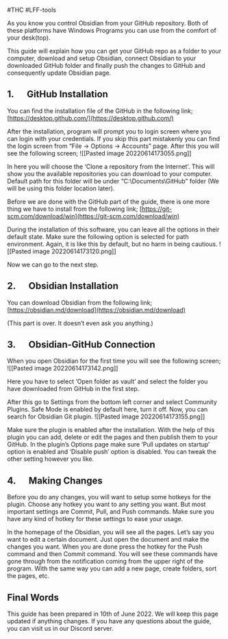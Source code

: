 #THC #LFF-tools

As you know you control Obsidian from your GitHub repository. Both of these platforms have Windows Programs you can use from the comfort of your desk(top).

This guide will explain how you can get your GitHub repo as a folder to your computer, download and setup Obsidian, connect Obsidian to your downloaded GitHub folder and finally push the changes to GitHub and consequently update Obsidian page.

## 1.      GitHub Installation

You can find the installation file of the GitHub in the following link; [https://desktop.github.com/](https://desktop.github.com/)

After the installation, program will prompt you to login screen where you can login with your credentials. If you skip this part mistakenly you can find the login screen from “File -> Options -> Accounts” page. After this you will see the following screen;
![[Pasted image 20220614173055.png]]

In here you will choose the ‘Clone a repository from the Internet’. This will show you the available repositories you can download to your computer. Default path for this folder will be under “C:\Documents\GitHub” folder (We will be using this folder location later).

Before we are done with the GitHub part of the guide, there is one more thing we have to install from the following link; [https://git-scm.com/download/win](https://git-scm.com/download/win)

During the installation of this software, you can leave all the options in their default state. Make sure the following option is selected for path environment. Again, it is like this by default, but no harm in being cautious.
![[Pasted image 20220614173120.png]]

Now we can go to the next step.

## 2.      Obsidian Installation

You can download Obsidian from the following link; [https://obsidian.md/download](https://obsidian.md/download)

(This part is over. It doesn’t even ask you anything.)

  

## 3.      Obsidian-GitHub Connection

When you open Obsidian for the first time you will see the following screen;
![[Pasted image 20220614173142.png]]

Here you have to select ‘Open folder as vault’ and select the folder you have downloaded from GitHub in the first step.

After this go to Settings from the bottom left corner and select Community Plugins. Safe Mode is enabled by default here, turn it off. Now, you can search for Obsidian Git plugin.
![[Pasted image 20220614173155.png]]

Make sure the plugin is enabled after the installation. With the help of this plugin you can add, delete or edit the pages and then publish them to your GitHub. In the plugin’s Options page make sure ‘Pull updates on startup’ option is enabled and ‘Disable push’ option is disabled. You can tweak the other setting however you like.

## 4.      Making Changes

Before you do any changes, you will want to setup some hotkeys for the plugin. Choose any hotkey you want to any setting you want. But most important settings are Commit, Pull, and Push commands. Make sure you have any kind of hotkey for these settings to ease your usage.

In the homepage of the Obsidian, you will see all the pages. Let’s say you want to edit a certain document. Just open the document and make the changes you want. When you are done press the hotkey for the Push command and then Commit command. You will see these commands have gone through from the notification coming from the upper right of the program. With the same way you can add a new page, create folders, sort the pages, etc.

## Final Words

This guide has been prepared in 10th of June 2022. We will keep this page updated if anything changes. If you have any questions about the guide, you can visit us in our Discord server.